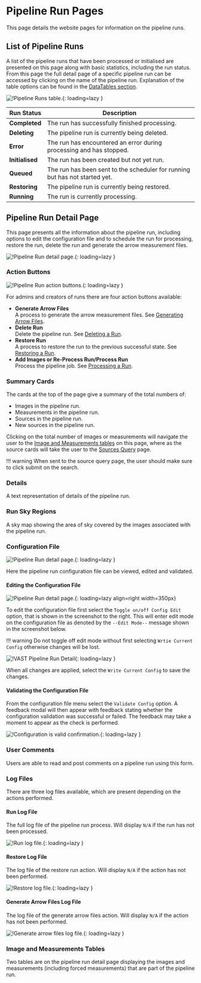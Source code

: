 # Pipeline Run Pages

This page details the website pages for information on the pipeline runs.

## List of Pipeline Runs

A list of the pipeline runs that have been processed or initialised are presented on this page along with basic statistics, including the run status.
From this page the full detail page of a specific pipeline run can be accessed by clicking on the name of the pipeline run. 
Explanation of the table options can be found in the [DataTables section](datatables.md).

![!Pipeline Runs table.](../img/pipeline-runs.png){: loading=lazy }

| **Run Status**   | **Description**                                                                  |
| ---------------- | -------------------------------------------------------------------------------- | 
| **Completed**    | The run has successfully finished processing.                                    |
| **Deleting**     | The pipeline run is currently being deleted.                                     | 
| **Error**        | The run has encountered an error during processing and has stopped.              | 
| **Initialised**  | The run has been created but not yet run.                                        | 
| **Queued**       | The run has been sent to the scheduler for running but has not started yet.      | 
| **Restoring**    | The pipeline run is currently being restored.                                    | 
| **Running**      | The run is currently processing.                                                 | 

## Pipeline Run Detail Page

This page presents all the information about the pipeline run, including options to edit the configuration file and to schedule the run for processing, restore the run, delete the run and generate the arrow measurement files.

![!Pipeline Run detail page.](../img/run-detail1.png){: loading=lazy }

### Action Buttons

![!Pipeline Run action buttons.](../img/action-buttons.png){: loading=lazy }

For admins and creators of runs there are four action buttons available:

* **Generate Arrow Files**  
     A process to generate the arrow measurement files.
     See [Generating Arrow Files](../../using/genarrow).
* **Delete Run**  
     Delete the pipeline run.
     See [Deleting a Run](../../using/deleterun).
* **Restore Run**  
     A process to restore the run to the previous successful state.
     See [Restoring a Run](../../using/restorerun).
* **Add Images or Re-Process Run/Process Run**  
     Process the pipeline job.
     See [Processing a Run](../../using/processrun).

### Summary Cards
The cards at the top of the page give a summary of the total numbers of:

* Images in the pipeline run.
* Measurements in the pipeline run.
* Sources in the pipeline run.
* New sources in the pipeline run.

Clicking on the total number of images or measurements will navigate the user to the [Image and Measurements tables](#image-and-measurements-tables) on this page, 
where as the source cards will take the user to the [Sources Query](sourcepages.md#source-query-page) page.

!!! warning
    When sent to the source query page, the user should make sure to click submit on the search.

### Details

A text representation of details of the pipeline run.

### Run Sky Regions

A sky map showing the area of sky covered by the images associated with the pipeline run.

### Configuration File

![!Pipeline Run detail page.](../img/run-detail2.png){: loading=lazy }

Here the pipeline run configuration file can be viewed, edited and validated.

#### Editing the Configuration File

![!Pipeline Run detail page.](../img/run-detail3.png){: loading=lazy align=right width=350px}

To edit the configuration file first select the `Toggle on/off Config Edit` option, that is shown in the screenshot to the right. 
This will enter edit mode on the configuration file as denoted by the `--Edit Mode--` message shown in the screenshot below. 

!!! warning
    Do not toggle off edit mode without first selecting `Wrtie Current Config` otherwise changes will be lost.

![!VAST Pipeline Run Detail](../img/run-detail6.png){: loading=lazy }

When all changes are applied, select the `Write Current Config` to save the changes.

#### Validating the Configuration File

From the configuration file menu select the `Validate Config` option. 
A feedback modal will then appear with feedback stating whether the configuration validation was successful or failed.
The feedback may take a moment to appear as the check is performed.

![!Configuration is valid confirmation.](../img/run-detail7.png){: loading=lazy }

### User Comments

Users are able to read and post comments on a pipeline run using this form.

### Log Files

There are three log files available, which are present depending on the actions performed.

#### Run Log File

The full log file of the pipeline run process.
Will display `N/A` if the run has not been processed.

![!Run log file.](../img/run-detail4.png){: loading=lazy }

#### Restore Log File

The log file of the restore run action. 
Will display `N/A` if the action has not been performed.

![!Restore log file.](../img/run-detail8.png){: loading=lazy }

#### Generate Arrow Files Log File

The log file of the generate arrow files action.
Will display `N/A` if the action has not been performed.

![!Generate arrow files log file.](../img/run-detail9.png){: loading=lazy }


### Image and Measurements Tables

Two tables are on the pipeline run detail page displaying the images and measurements (including forced measurements) that are part of the pipeline run.
